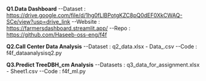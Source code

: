 **Q1.Data Dashboard**
--Dataset : https://drive.google.com/file/d/1hg0fLlBPotgKZC8pQ0dEF0XkCWAQ-SCe/view?usp=drive_link
--Website : https://farmersdashboard.streamlit.app/
--Repo : https://github.com/Haseeb-oss-eng/f4f

**Q2.Call Center Data Analysis**
--Dataset : q2_data.xlsx - Data_.csv
--Code : f4f_dataanalysisq2.py

**Q3.Predict TreeDBH_cm Analysis**
--Datasets : q3_data_for_assignment.xlsx - Sheet1.csv
--Code : f4f_ml.py
